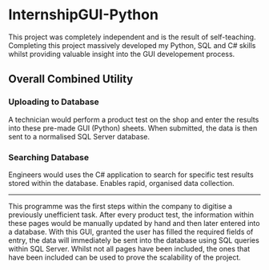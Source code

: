 # InternshipGUI-Python

This project was completely independent and is the result of self-teaching. Completing this project massively developed my Python, SQL and C# skills whilst providing valuable insight into the GUI developement process.


## Overall Combined Utility

### Uploading to Database
A technician would perform a product test on the shop and enter the results into these pre-made GUI (Python) sheets. When submitted, the data is then sent to a normalised SQL Server database.

### Searching Database
Engineers would uses the C# application to search for specific test results stored within the database. Enables rapid, organised data collection.

--- 

This programme was the first steps within the company to digitise a previously unefficient task. After every product test, the information within these pages would be manually updated by hand and then later entered into a database. With this GUI, granted the user has filled the required fields of entry, the data will immediately be sent into the database using SQL queries within SQL Server. Whilst not all pages have been included, the ones that have been included can be used to prove the scalability of the project. 

